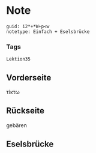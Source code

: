 # Note
```
guid: i2*+*W+p<w
notetype: Einfach + Eselsbrücke
```

### Tags
```
Lektion35
```

## Vorderseite
τίκτω

## Rückseite
gebären

## Eselsbrücke

